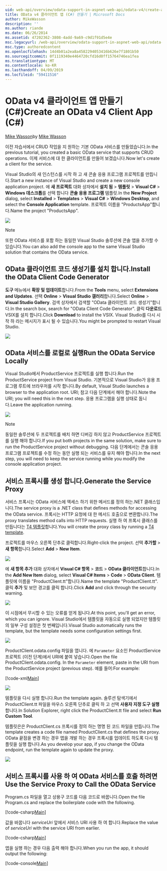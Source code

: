 ```yaml
---
uid: web-api/overview/odata-support-in-aspnet-web-api/odata-v4/create-an-odata-v4-client-app
title: OData v4 클라이언트 앱 (C#) 만들기 | Microsoft Docs
author: MikeWasson
description: ''
ms.author: riande
ms.date: 06/26/2014
ms.assetid: 47202362-3808-4add-9a69-c9d1f91d5e4e
msc.legacyurl: /web-api/overview/odata-support-in-aspnet-web-api/odata-v4/create-an-odata-v4-client-app
msc.type: authoredcontent
ms.openlocfilehash: 14d4b01a2ea8a4582294053416b626e7f1801b50
ms.sourcegitcommit: 0f1119340e4464720cfd16d0ff15764746ea1fea
ms.translationtype: MT
ms.contentlocale: ko-KR
ms.lasthandoff: 04/09/2019
ms.locfileid: "59411516"
---
```

# <a name="create-an-odata-v4-client-app-c"></a><span data-ttu-id="2faae-102">OData v4 클라이언트 앱 만들기(C#)</span><span class="sxs-lookup"><span data-stu-id="2faae-102">Create an OData v4 Client App (C#)</span></span>

<span data-ttu-id="2faae-103">[Mike Wasson](https://github.com/MikeWasson)</span><span class="sxs-lookup"><span data-stu-id="2faae-103">by [Mike Wasson](https://github.com/MikeWasson)</span></span>

<span data-ttu-id="2faae-104">이전 자습서에서 CRUD 작업을 지 원하는 기본 OData 서비스를 만들었습니다.</span><span class="sxs-lookup"><span data-stu-id="2faae-104">In the previous tutorial, you created a basic OData service that supports CRUD operations.</span></span> <span data-ttu-id="2faae-105">이제 서비스에 대 한 클라이언트를 만들어 보겠습니다.</span><span class="sxs-lookup"><span data-stu-id="2faae-105">Now let's create a client for the service.</span></span>

<span data-ttu-id="2faae-106">Visual Studio의 새 인스턴스를 시작 하 고 새 콘솔 응용 프로그램 프로젝트를 만듭니다.</span><span class="sxs-lookup"><span data-stu-id="2faae-106">Start a new instance of Visual Studio and create a new console application project.</span></span> <span data-ttu-id="2faae-107">에 **새 프로젝트** 대화 상자에서 **설치 됨** &gt; **템플릿** &gt; **Visual C#** &gt; **Windows 데스크톱**를 선택 합니다 **콘솔 응용 프로그램** 템플릿.</span><span class="sxs-lookup"><span data-stu-id="2faae-107">In the **New Project** dialog, select **Installed** &gt; **Templates** &gt; **Visual C#** &gt; **Windows Desktop**, and select the **Console Application** template.</span></span> <span data-ttu-id="2faae-108">프로젝트 이름을 &quot;ProductsApp&quot;합니다.</span><span class="sxs-lookup"><span data-stu-id="2faae-108">Name the project &quot;ProductsApp&quot;.</span></span>

![](create-an-odata-v4-client-app/_static/image1.png)

> [!NOTE]
> <span data-ttu-id="2faae-109">또한 OData 서비스를 포함 하는 동일한 Visual Studio 솔루션에 콘솔 앱을 추가할 수 있습니다.</span><span class="sxs-lookup"><span data-stu-id="2faae-109">You can also add the console app to the same Visual Studio solution that contains the OData service.</span></span>


## <a name="install-the-odata-client-code-generator"></a><span data-ttu-id="2faae-110">OData 클라이언트 코드 생성기를 설치 합니다.</span><span class="sxs-lookup"><span data-stu-id="2faae-110">Install the OData Client Code Generator</span></span>

<span data-ttu-id="2faae-111">**도구** 메뉴에서 **확장 및 업데이트**합니다.</span><span class="sxs-lookup"><span data-stu-id="2faae-111">From the **Tools** menu, select **Extensions and Updates**.</span></span> <span data-ttu-id="2faae-112">선택 **Online** &gt; **Visual Studio 갤러리**합니다.</span><span class="sxs-lookup"><span data-stu-id="2faae-112">Select **Online** &gt; **Visual Studio Gallery**.</span></span> <span data-ttu-id="2faae-113">검색 상자에서 검색할 &quot;OData 클라이언트 코드 생성기&quot;합니다.</span><span class="sxs-lookup"><span data-stu-id="2faae-113">In the search box, search for &quot;OData Client Code Generator&quot;.</span></span> <span data-ttu-id="2faae-114">클릭 **다운로드** VSIX를 설치 합니다.</span><span class="sxs-lookup"><span data-stu-id="2faae-114">Click **Download** to install the VSIX.</span></span> <span data-ttu-id="2faae-115">Visual Studio를 다시 시작 하 라는 메시지가 표시 될 수 있습니다.</span><span class="sxs-lookup"><span data-stu-id="2faae-115">You might be prompted to restart Visual Studio.</span></span>

[![](create-an-odata-v4-client-app/_static/image3.png)](create-an-odata-v4-client-app/_static/image2.png)

## <a name="run-the-odata-service-locally"></a><span data-ttu-id="2faae-116">OData 서비스를 로컬로 실행</span><span class="sxs-lookup"><span data-stu-id="2faae-116">Run the OData Service Locally</span></span>

<span data-ttu-id="2faae-117">Visual Studio에서 ProductService 프로젝트를 실행 합니다.</span><span class="sxs-lookup"><span data-stu-id="2faae-117">Run the ProductService project from Visual Studio.</span></span> <span data-ttu-id="2faae-118">기본적으로 Visual Studio가 응용 프로그램 루트에 브라우저를 시작 합니다.</span><span class="sxs-lookup"><span data-stu-id="2faae-118">By default, Visual Studio launches a browser to the application root.</span></span> <span data-ttu-id="2faae-119">URI; 참고 다음 단계에서 해야 합니다.</span><span class="sxs-lookup"><span data-stu-id="2faae-119">Note the URI; you will need this in the next step.</span></span> <span data-ttu-id="2faae-120">응용 프로그램을 실행 상태로 둡니다.</span><span class="sxs-lookup"><span data-stu-id="2faae-120">Leave the application running.</span></span>

![](create-an-odata-v4-client-app/_static/image4.png)

> [!NOTE]
> <span data-ttu-id="2faae-121">동일한 솔루션에 두 프로젝트를 배치 하면 디버깅 하지 않고 ProductService 프로젝트를 실행 해야 합니다.</span><span class="sxs-lookup"><span data-stu-id="2faae-121">If you put both projects in the same solution, make sure to run the ProductService project without debugging.</span></span> <span data-ttu-id="2faae-122">다음 단계에서는 콘솔 응용 프로그램 프로젝트를 수정 하는 동안 실행 되는 서비스를 유지 해야 합니다.</span><span class="sxs-lookup"><span data-stu-id="2faae-122">In the next step, you will need to keep the service running while you modify the console application project.</span></span>


## <a name="generate-the-service-proxy"></a><span data-ttu-id="2faae-123">서비스 프록시를 생성 합니다.</span><span class="sxs-lookup"><span data-stu-id="2faae-123">Generate the Service Proxy</span></span>

<span data-ttu-id="2faae-124">서비스 프록시는 OData 서비스에 액세스 하기 위한 메서드를 정의 하는.NET 클래스입니다.</span><span class="sxs-lookup"><span data-stu-id="2faae-124">The service proxy is a .NET class that defines methods for accessing the OData service.</span></span> <span data-ttu-id="2faae-125">프록시는 HTTP 요청에 대 한 메서드 호출으로 변환합니다.</span><span class="sxs-lookup"><span data-stu-id="2faae-125">The proxy translates method calls into HTTP requests.</span></span> <span data-ttu-id="2faae-126">실행 하 여 프록시 클래스를 만듭니다는 [T4 템플릿](https://msdn.microsoft.com/library/bb126445.aspx)합니다.</span><span class="sxs-lookup"><span data-stu-id="2faae-126">You will create the proxy class by running a [T4 template](https://msdn.microsoft.com/library/bb126445.aspx).</span></span>

<span data-ttu-id="2faae-127">프로젝트를 마우스 오른쪽 단추로 클릭합니다.</span><span class="sxs-lookup"><span data-stu-id="2faae-127">Right-click the project.</span></span> <span data-ttu-id="2faae-128">선택 **추가할** &gt; **새 항목**합니다.</span><span class="sxs-lookup"><span data-stu-id="2faae-128">Select **Add** &gt; **New Item**.</span></span>

![](create-an-odata-v4-client-app/_static/image5.png)

<span data-ttu-id="2faae-129">에 **새 항목 추가** 대화 상자에서 **Visual C# 항목** &gt; **코드** &gt; **OData 클라이언트**합니다.</span><span class="sxs-lookup"><span data-stu-id="2faae-129">In the **Add New Item** dialog, select **Visual C# Items** &gt; **Code** &gt; **OData Client**.</span></span> <span data-ttu-id="2faae-130">템플릿에 이름을 &quot;ProductClient.tt&quot;합니다.</span><span class="sxs-lookup"><span data-stu-id="2faae-130">Name the template &quot;ProductClient.tt&quot;.</span></span> <span data-ttu-id="2faae-131">클릭 **추가** 및 보안 경고를 클릭 합니다.</span><span class="sxs-lookup"><span data-stu-id="2faae-131">Click **Add** and click through the security warning.</span></span>

[![](create-an-odata-v4-client-app/_static/image7.png)](create-an-odata-v4-client-app/_static/image6.png)

<span data-ttu-id="2faae-132">이 시점에서 무시할 수 있는 오류를 얻게 됩니다.</span><span class="sxs-lookup"><span data-stu-id="2faae-132">At this point, you'll get an error, which you can ignore.</span></span> <span data-ttu-id="2faae-133">Visual Studio에서 템플릿을 자동으로 실행 되었지만 템플릿의 일부 구성 설정은 첫 번째입니다.</span><span class="sxs-lookup"><span data-stu-id="2faae-133">Visual Studio automatically runs the template, but the template needs some configuration settings first.</span></span>

[![](create-an-odata-v4-client-app/_static/image9.png)](create-an-odata-v4-client-app/_static/image8.png)

<span data-ttu-id="2faae-134">ProductClient.odata.config 파일을 엽니다. 에 `Parameter` 요소인 ProductService 프로젝트 (이전 단계)에서 URI에 붙여 넣습니다.</span><span class="sxs-lookup"><span data-stu-id="2faae-134">Open the file ProductClient.odata.config. In the `Parameter` element, paste in the URI from the ProductService project (previous step).</span></span> <span data-ttu-id="2faae-135">예를 들어:</span><span class="sxs-lookup"><span data-stu-id="2faae-135">For example:</span></span>

[!code-xml[Main](create-an-odata-v4-client-app/samples/sample1.xml)]

[![](create-an-odata-v4-client-app/_static/image11.png)](create-an-odata-v4-client-app/_static/image10.png)

<span data-ttu-id="2faae-136">템플릿을 다시 실행 합니다.</span><span class="sxs-lookup"><span data-stu-id="2faae-136">Run the template again.</span></span> <span data-ttu-id="2faae-137">솔루션 탐색기에서 ProductClient.tt 파일을 마우스 오른쪽 단추로 클릭 하 고 선택 **사용자 지정 도구 실행**합니다.</span><span class="sxs-lookup"><span data-stu-id="2faae-137">In Solution Explorer, right click the ProductClient.tt file and select **Run Custom Tool**.</span></span>

<span data-ttu-id="2faae-138">템플릿은은 ProductClient.cs 프록시를 정의 하는 명명 된 코드 파일을 만듭니다.</span><span class="sxs-lookup"><span data-stu-id="2faae-138">The template creates a code file named ProductClient.cs that defines the proxy.</span></span> <span data-ttu-id="2faae-139">OData 끝점을 변경 하는 경우 앱을 개발 하는 경우 프록시를 업데이트 하도록 다시 템플릿을 실행 합니다.</span><span class="sxs-lookup"><span data-stu-id="2faae-139">As you develop your app, if you change the OData endpoint, run the template again to update the proxy.</span></span>

![](create-an-odata-v4-client-app/_static/image12.png)

## <a name="use-the-service-proxy-to-call-the-odata-service"></a><span data-ttu-id="2faae-140">서비스 프록시를 사용 하 여 OData 서비스를 호출 하려면</span><span class="sxs-lookup"><span data-stu-id="2faae-140">Use the Service Proxy to Call the OData Service</span></span>

<span data-ttu-id="2faae-141">Program.cs 파일을 열고 상용구 코드를 다음 코드로 바꿉니다.</span><span class="sxs-lookup"><span data-stu-id="2faae-141">Open the file Program.cs and replace the boilerplate code with the following.</span></span>

[!code-csharp[Main](create-an-odata-v4-client-app/samples/sample2.cs)]

<span data-ttu-id="2faae-142">값을 바꿉니다 *serviceUri* 앞에서 서비스 URI 사용 하 여 합니다.</span><span class="sxs-lookup"><span data-stu-id="2faae-142">Replace the value of *serviceUri* with the service URI from earlier.</span></span>

[!code-csharp[Main](create-an-odata-v4-client-app/samples/sample3.cs)]

<span data-ttu-id="2faae-143">앱을 실행 하는 경우 다음 출력 해야 합니다.</span><span class="sxs-lookup"><span data-stu-id="2faae-143">When you run the app, it should output the following:</span></span>

[!code-console[Main](create-an-odata-v4-client-app/samples/sample4.cmd)]
